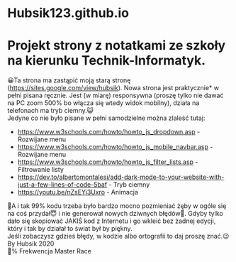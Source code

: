 # Hubsik123.github.io
<h1>Projekt strony z notatkami ze szkoły na kierunku Technik-Informatyk.</h1>

:grinning:Ta strona ma zastąpić moją starą stronę (https://sites.google.com/view/hubsik). Nowa strona jest praktycznie* w pełni pisana ręcznie. Jest (w miarę) responsywna (proszę tylko nie dawać na PC zoom 500% bo włącza się wtedy widok mobilny), działa na telefonach ma tryb ciemny.:smiley_cat:<br>
Jedyne co nie było pisane w pełni samodzielne można zlaleść tutaj: <br>
* https://www.w3schools.com/howto/howto_js_dropdown.asp - Rozwijane menu<br>
* https://www.w3schools.com/howto/howto_js_mobile_navbar.asp - Rozwijane menu<br>
* https://www.w3schools.com/howto/howto_js_filter_lists.asp - Filtrowanie listy<br>
* https://dev.to/albertomontalesi/add-dark-mode-to-your-website-with-just-a-few-lines-of-code-5baf - Tryb ciemny<br>
* https://youtu.be/nZsEYi3Uxro - Animacja<br>

:thinking:A i tak 99% kodu trzeba było bardzo mocno pozmieniać żęby w ogóle się na coś przydał:innocent: i nie generował nowych dziwnych błędów:hankey:. Gdyby tylko dało się skopiować JAKIŚ kod z Internetu i go wkleić bez żadnej edycji, który i tak by działał to świat był by piękny. <br>
Jeśli zobaczysz gdzieś błędy, w kodzie albo ortografii to daj proszę znać.:wink: <br>
By Hubsik 2020 <br>
:100:% Frekwencja Master Race
